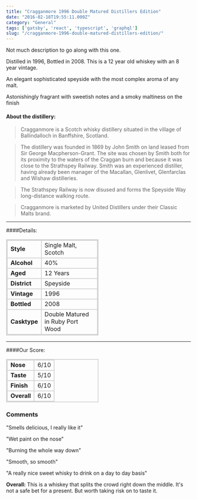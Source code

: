 ```yaml
---
title: "Cragganmore 1996 Double Matured Distillers Edition"
date: "2016-02-18T19:55:11.000Z"
category: "General"
tags: ['gatsby', 'react', 'typescript', 'graphql']
slug: "/cragganmore-1996-double-matured-distillers-edition/"
---
```

Not much description to go along with this one. 

Distilled in 1996, Bottled in 2008. This is a 12 year old whiskey with an 8 year vintage. 

An elegant sophisticated speyside with the most complex aroma of any malt. 

Astonishingly fragrant with sweetish notes and a smoky maltiness on the finish


#### About the distillery:

> Cragganmore is a Scotch whisky distillery situated in the village of Ballindalloch in Banffshire, Scotland.

> The distillery was founded in 1869 by John Smith on land leased from Sir George Macpherson-Grant. The site was chosen by Smith both for its proximity to the waters of the Craggan burn and because it was close to the Strathspey Railway. Smith was an experienced distiller, having already been manager of the Macallan, Glenlivet, Glenfarclas and Wishaw distilleries.

> The Strathspey Railway is now disused and forms the Speyside Way long-distance walking route.

> Cragganmore is marketed by United Distillers under their Classic Malts brand.

---

####Details:
<table>
<tr>
<td class="grey">Style</td><td>Single Malt, Scotch</td>
</tr>
<tr>
<td class="grey">Alcohol</td><td>40%</td>
</tr>
<tr>
<td class="grey">Aged</td><td>12 Years</td>
</tr>
<tr>
<td class="grey">District</td><td>Speyside</td>
</tr>
<tr>
<td class="grey">Vintage</td><td>1996</td>
</tr>
<tr>
<td class="grey">Bottled</td><td>2008</td>
</tr>
<tr>
<td class="grey">Casktype</td><td>Double Matured in Ruby Port Wood</td>
</tr>
</table>


---

####Our Score:


<style>
.grey {
    font-weight: bold;
}
td {
    border: 2px solid lightgrey;
}

table {
    width: 50%;
    border: 2px solid lightgrey;

}

</style>
<table class="score-table">
<tr>
<td class="grey">Nose</td><td>6/10</td>
</tr>
<tr>
<td class="grey">Taste</td><td>5/10</td>
</tr>
<tr>
<td class="grey">Finish</td><td>6/10</td>
</tr>
<tr>
<td class="grey">Overall</td><td>6/10</td>
</tr>
</table>


### Comments

"Smells delicious, I really like it"

"Wet paint on the nose" 

"Burning the whole way down"

"Smooth, so smooth"

"A really nice sweet whisky to drink on a day to day basis" 

**Overall:** This is a whiskey that splits the crowd right down the middle. It's not a safe bet for a present. But worth taking  risk on to taste it. 
    